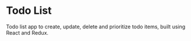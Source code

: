 # Todo List

Todo list app to create, update, delete and prioritize todo items, built using React and Redux.